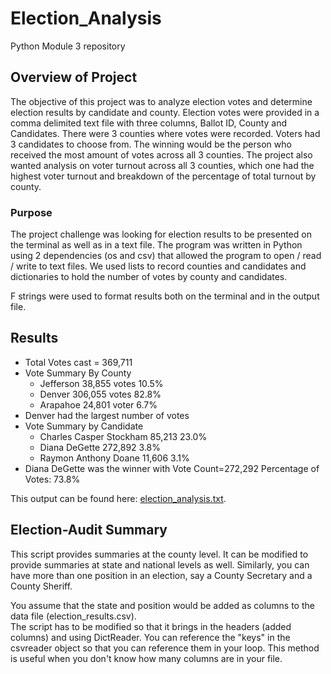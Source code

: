 # Election_Analysis
Python Module 3 repository

## Overview of Project
The objective of this project was to analyze election votes and determine election results by candidate and county.  Election votes were 
provided in a comma delimited text file with three columns, Ballot ID, County and Candidates.   There were 3 counties where votes were 
recorded.  Voters had 3 candidates to choose from.  The winning would be the person who received the most amount of votes across all 3
counties.  The project also wanted analysis on voter turnout across all 3 counties, which one had the highest voter turnout and breakdown
of the percentage of total turnout by county.

### Purpose

The project challenge was looking for election results to be presented on the terminal as well as in a text file.  The program was
written in Python using 2 dependencies (os and csv) that allowed the program to open / read / write to text files.  We used lists to 
record counties and candidates and dictionaries to hold the number of votes by county and candidates.

F strings were used to format results both on the terminal and in the output file.

## Results
* Total Votes cast = 369,711
* Vote Summary By County
	* Jefferson 38,855 votes	10.5%	
	* Denver  	306,055 votes	82.8%
	* Arapahoe  24,801 voter	6.7%
* Denver had the largest number of votes
* Vote Summary by Candidate
	* Charles Casper Stockham	85,213		23.0%	
	* Diana DeGette				272,892		3.8%
	* Raymon Anthony Doane		11,606		3.1%
* Diana DeGette was the winner with Vote Count=272,292  Percentage of Votes: 73.8%

This output can be found here: [election_analysis.txt](https://github.com/gaudiom4git/Election_Analysis/tree/main/analysis/election_analysis.txt).


## Election-Audit Summary
This script provides summaries at the county level.  It can be modified to provide summaries at state and national levels as well.
Similarly, you can have more than one position in an election, say a County Secretary and a County Sheriff.   

You assume that the state and position would be added as columns to the data file (election_results.csv).  
The script has to be modified so that it brings in the headers (added columns) and using DictReader.   You can reference the "keys"
in the csvreader object so that you can reference them in your loop.   This method is useful when you don't know how many columns are
in your file.

